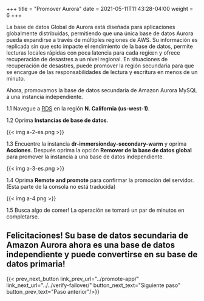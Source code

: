 +++
title = "Promover Aurora"
date =  2021-05-11T11:43:28-04:00
weight = 6
+++

La base de datos Global de Aurora está diseñada para aplicaciones globalmente distribuidas, permitiendo que una única base de datos Aurora pueda expandirse a través de múltiples regiones de AWS. Su información es replicada sin que esto impacte el rendimiento de la base de datos, permite lecturas locales rápidas con poca latencia para cada regiœn y ofrece recuperación de desastres a un nivel regional. En situaciones de recuperación de desastres, puede promover la región secundaria para que se encargue de las responsabilidades de lectura y escritura en menos de un minuto.

Ahora, promovamos la base de datos secundaria de Amazon Aurora MySQL a una instancia independiente.

1.1 Navegue a [RDS](https://us-west-1.console.aws.amazon.com/rds/home?region=us-west-1#/) en la región **N. California (us-west-1)**.

1.2 Oprima **Instancias de base de datos**.

{{< img a-2-es.png >}}

1.3 Encuentre la instancia **dr-immersionday-secondary-warm** y oprima **Acciones**. Después oprima la opción **Remover de la base de datos global** para promover la instancia a una base de datos independiente.

{{< img a-3-es.png >}}

1.4 Oprima **Remote and promote** para confirmar la promoción del servidor. (Esta parte de la consola no está traducida)

{{< img a-4.png >}}

1.5 Busca algo de comer! La operación se tomará un par de minutos en completarse.

## Felicitaciones! Su base de datos secundaria de Amazon Aurora ahora es una base de datos independiente y puede convertirse en su base de datos primaria!

{{< prev_next_button link_prev_url="../promote-app/" link_next_url="../../verify-failover/" button_next_text="Siguiente paso" button_prev_text="Paso anterior"/>}}

